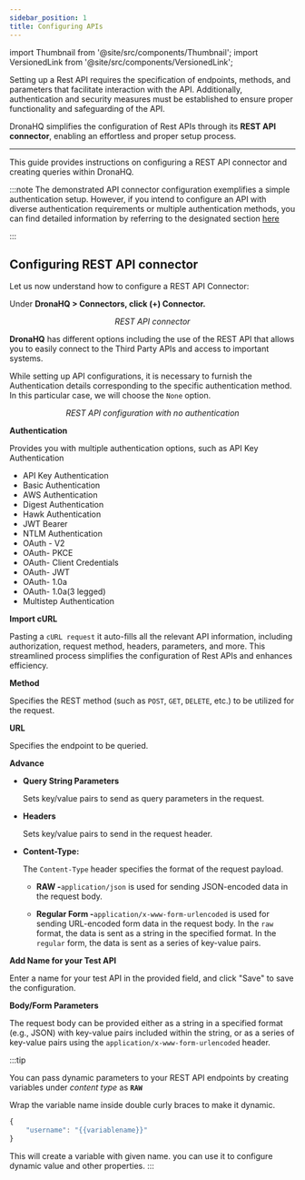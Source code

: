 ```yaml
---
sidebar_position: 1
title: Configuring APIs
---
```


import Thumbnail from '@site/src/components/Thumbnail';
import VersionedLink from '@site/src/components/VersionedLink';

Setting up a Rest API requires the specification of endpoints, methods, and parameters that facilitate interaction with the API. Additionally, authentication and security measures must be established to ensure proper functionality and safeguarding of the API.

DronaHQ simplifies the configuration of Rest APIs through its **REST API connector**, enabling an effortless and proper setup process.

<hr />

This guide provides instructions on configuring a REST API connector and creating queries within DronaHQ.

:::note
The demonstrated API connector configuration exemplifies a simple authentication setup. However, if you intend to configure an API with diverse authentication requirements or multiple authentication methods, you can find detailed information by referring to the designated section [here](docs/rest-apis/api_authentication.md)

:::

## Configuring REST API connector

Let us now understand how to configure a REST API Connector:

Under **DronaHQ > Connectors, click (+) Connector.**

<figure>
  <Thumbnail src="/img/restapi-inlist.png" alt="REST API connector" />
  <figcaption align = "center"><i>REST API connector</i></figcaption>
</figure>

**DronaHQ** has different options including the use of the REST API that allows you to easily connect to the Third Party APIs and access to important systems.

While setting up API configurations, it is necessary to furnish the Authentication details corresponding to the specific authentication method. In this particular case, we will choose the `None` option.

<figure>
  <Thumbnail src="/img/restapi-config.png" alt="REST API configuration" />
  <figcaption align = "center"><i>REST API configuration with no authentication</i></figcaption>
</figure>

**Authentication**

Provides you with multiple authentication options, such as
API Key Authentication

- API Key Authentication
- Basic Authentication
- AWS Authentication
- Digest Authentication
- Hawk Authentication
- JWT Bearer
- NTLM Authentication
- OAuth - V2
- OAuth- PKCE
- OAuth- Client Credentials
- OAuth- JWT
- OAuth- 1.0a
- OAuth- 1.0a(3 legged)
- Multistep Authentication

**Import cURL**

Pasting a `cURL request` it auto-fills all the relevant API information, including authorization, request method, headers, parameters, and more. This streamlined process simplifies the configuration of Rest APIs and enhances efficiency.

**Method**

Specifies the REST method (such as `POST`, `GET`, `DELETE`, etc.) to be utilized for the request.

**URL**

Specifies the endpoint to be queried.

**Advance**

- **Query String Parameters**

  Sets key/value pairs to send as query parameters in the request.

- **Headers**

  Sets key/value pairs to send in the request header.

- **Content-Type:**

  The `Content-Type` header specifies the format of the request payload.

  - **RAW -**`application/json` is used for sending JSON-encoded data in the request body.

  - **Regular Form -**`application/x-www-form-urlencoded` is used for sending URL-encoded form data in the request body.
    In the `raw` format, the data is sent as a string in the specified format. In the `regular` form, the data is sent as a series of key-value pairs.

**Add Name for your Test API**

Enter a name for your test API in the provided field, and click "Save" to save the configuration.

**Body/Form Parameters**

The request body can be provided either as a string in a specified format (e.g., JSON) with key-value pairs included within the string, or as a series of key-value pairs using the `application/x-www-form-urlencoded` header.

:::tip

You can pass dynamic parameters to your REST API endpoints by creating variables under _content type_ as **`RAW`**

Wrap the variable name inside double curly braces to make it dynamic.

```js
{
    "username": "{{variablename}}"
}
```

This will create a variable with given name. you can use it to configure dynamic value and other properties.
:::
